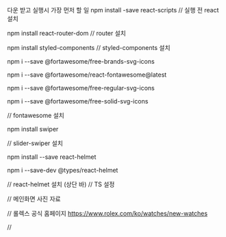 다운 받고 실행시 가장 먼저 할 일
npm install -save react-scripts // 실행 전 react 설치

npm install react-router-dom // router 설치

npm install styled-components // styled-components 설치

npm i --save @fortawesome/free-brands-svg-icons

npm i --save @fortawesome/react-fontawesome@latest

npm i --save @fortawesome/free-regular-svg-icons

npm i --save @fortawesome/free-solid-svg-icons

// fontawesome 설치

npm install swiper

// slider-swiper 설치

npm install --save react-helmet

npm i --save-dev @types/react-helmet

// react-helmet 설치 (상단 바)
// TS 설정

// 메인화면 사진 자료

// 롤렉스 공식 홈페이지
https://www.rolex.com/ko/watches/new-watches

//
